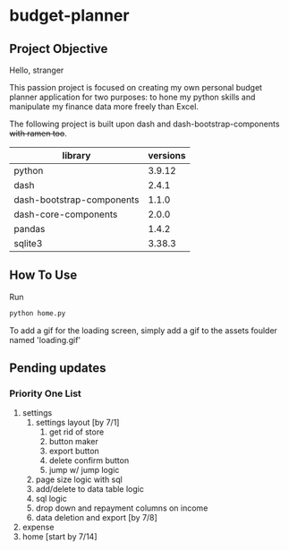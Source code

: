 # budget-planner

## Project Objective

Hello, stranger

This passion project is focused on creating my own personal budget planner application for two purposes: to hone my python skills and manipulate my finance data more freely than Excel.

The following project is built upon dash and dash-bootstrap-components ~~with ramen too~~.

| library                   | versions  |
| ------------------------- |-----------|
| python                    | 3.9.12    |
| dash                      | 2.4.1     |
| dash-bootstrap-components | 1.1.0     |
| dash-core-components      | 2.0.0     |
| pandas                    | 1.4.2     |
| sqlite3                   | 3.38.3    |

## How To Use

Run

```python
python home.py
```

To add a gif for the loading screen, simply add a gif to the assets foulder named 'loading.gif'

## Pending updates

### Priority One List

1. settings
    1. settings layout [by 7/1]
        1. get rid of store
        1. button maker
        1. export button
        1. delete confirm button
        1. jump w/ jump logic
    1. page size logic with sql
    1. add/delete to data table logic
    1. sql logic
    1. drop down and repayment columns on income
    1. data deletion and export  [by 7/8]
1. expense
1. home [start by 7/14]
